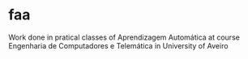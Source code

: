 # faa
Work done in pratical classes of Aprendizagem Automática at course Engenharia de Computadores e Telemática in University of Aveiro
